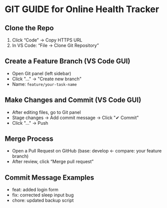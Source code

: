 # GIT GUIDE for Online Health Tracker

## Clone the Repo
1. Click “Code” → Copy HTTPS URL
2. In VS Code: “File → Clone Git Repository”

## Create a Feature Branch (VS Code GUI)
- Open Git panel (left sidebar)
- Click "..." → "Create new branch"
- Name: `feature/your-task-name`

## Make Changes and Commit (VS Code GUI)
- After editing files, go to Git panel
- Stage changes → Add commit message → Click "✔ Commit"
- Click "..." → Push

## Merge Process
- Open a Pull Request on GitHub (base: develop ← compare: your feature branch)
- After review, click “Merge pull request”

## Commit Message Examples
- feat: added login form
- fix: corrected sleep input bug
- chore: updated backup script
